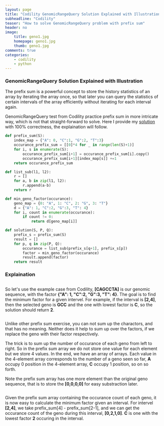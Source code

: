 ```yaml
---
layout: page
title: "Codility GenomicRangeQuery Solution Explained with Illustration"
subheadline: "Codility"
teaser: "How to solve GenomicRangeQuery problem with prefix sum"
header: no
image:
    title: geno1.jpg
    homepage: geno1.jpg
    thumb: geno1.jpg
comments: true
categories:
    - codility
    - python
---
```


### GenomicRangeQuery Solution Explained with Illustration
The prefix sum is a powerful concept to store the history statistics of an array by iterating the array once, so that later you can query the statistics of certain intervals of the array efficiently 
without iterating for each interval again.

GenomicRangeQuery test from Codility practice prefix sum in more intricate way, which is not that straight-forward to solve. Here I provide my [solution][1] with 100% correctness, the explaination will follow. 
``` python
def prefix_sum(S):
    index_map = {"A": 0, "C":1, "G":2, "T":3}
    occurance_prefix_sum = [[0]*4 for _ in range(len(S)+1)]
    for i, s in enumerate(S):
        occurance_prefix_sum[i+1] = occurance_prefix_sum[i].copy()
        occurance_prefix_sum[i+1][index_map[s]] +=1
    return occurance_prefix_sum

def list_sub(l1, l2):
    r = []
    for a, b in zip(l1, l2):
        r.append(a-b)
    return r

def min_geno_factor(occurance):
    geno_map = {0: "A", 1: "C", 2: "G", 3: "T"}
    d = {"A": 1, "C":2, "G":3, "T": 4}
    for i, count in enumerate(occurance):
        if count != 0:
            return d[geno_map[i]]

def solution(S, P, Q):
    prefix_s = prefix_sum(S)
    result = []
    for p, q in zip(P, Q):
        occurance = list_sub(prefix_s[q+1], prefix_s[p])
        factor = min_geno_factor(occurance)
        result.append(factor)
    return result
```

### Explaination

<img src="{{ site.urlimg }}geno1.jpg" alt="">

So let's use the example case from Codility, **[CAGCCTA]** is our genomic sequence, with the factor **{"A": 1, "C":2, "G":3, "T": 4}**. The goal is to find the minimum factor for a given intervel.
For example, if the interval is **[2,4]**, then the selected geno is **GCC** and the one with lowest factor is **C**, so the solution should return **2**.

<img src="{{ site.urlimg }}geno3.jpg" alt="">

Unlike other prefix sum exercise, you can not sum up the charactors, and that has no meaning. Neither does it help to sum up over the factors, if we replace the geno with their factor respectively.

The trick is to sum up the number of occurance of each geno from left to right. So in the prefix sum array we do not store one value for each element but we store 4 values. In the end, we have an array of arrays.
Each value in the 4-element array corresponds to the number of a geno seen so far, **A** occupy 0 position in the 4-element array, **C** occupy 1 position, so on so forth. 

Note the prefix sum array has one more element than the original geno sequence, that is to store the **[0,0,0,0]** for easy substraction later.

<img src="{{ site.urlimg }}geno4.jpg" alt="">

Given the prefix sum array containing the occurance count of each geno, it is now easy to calculate the minimum factor given an interval. For intervel **[2,4]**, we take prefix_sum[4] - prefix_sum[2-1], 
and we can get the occurance count of the geno during this interval, **[0,2,1,0]**. **C** is one with the lowest factor **2** occuring in the interval. 

[1]: https://app.codility.com/demo/results/trainingW78QEJ-3VA/
[2]: https://github.com/xeonqq/coding_excercise/blob/master/codility/GenomicRangeQuery.py


